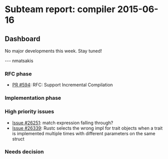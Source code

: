 # Subteam report: compiler 2015-06-16

## Dashboard

No major developments this week. Stay tuned!

--- nmatsakis

### RFC phase

- [PR #594](https://github.com/rust-lang/rfcs/pull/594):
  RFC: Support Incremental Compilation

### Implementation phase


### High priority issues

- [Issue #26251](https://github.com/rust-lang/rust/issues/26251):
  match expression falling through?
- [Issue #26339](https://github.com/rust-lang/rust/issues/26339):
  Rustc selects the wrong impl for trait objects when a trait is implemented multiple times with different parameters on the same struct

### Needs decision

